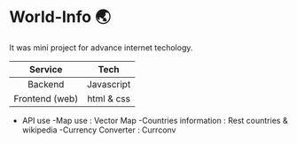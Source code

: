 # World-Info :earth_asia:

It was mini project for advance internet techology.

 Service | Tech |
|:----------:|:-----:|
| Backend | Javascript |
| Frontend (web) | html & css |

- API use
	-Map use : Vector Map
	-Countries information : Rest countries & wikipedia
	-Currency Converter : Currconv



